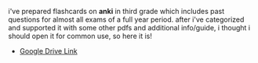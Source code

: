 i've prepared flashcards on **anki** in third grade which includes past questions for almost all exams of a full year period. after i've categorized and supported it with some other pdfs and additional info/guide, i thought i should open it for common use, so here it is! 

- [Google Drive Link](https://drive.google.com/drive/folders/1NkZBE5DgrjkfSPE9R6oR8rPbMm-Kqw14?usp=sharing)
